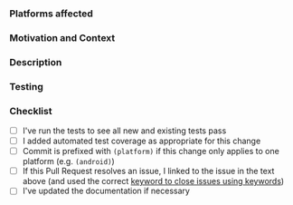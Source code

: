<!--
Please make sure the checklist boxes are all checked before submitting the PR. The checklist is intended as a quick reference, for complete details please see our Contributor Guidelines:

http://cordova.apache.org/contribute/contribute_guidelines.html

Thanks!
-->

### Platforms affected

### Motivation and Context

<!-- Why is this change required? What problem does it solve? -->
<!-- If it fixes an open issue, please link to the issue here. -->

### Description

<!-- Describe your changes in detail -->

### Testing

<!-- Please describe in detail how you tested your changes. -->

### Checklist

-   [ ] I've run the tests to see all new and existing tests pass
-   [ ] I added automated test coverage as appropriate for this change
-   [ ] Commit is prefixed with `(platform)` if this change only applies to one platform (e.g. `(android)`)
-   [ ] If this Pull Request resolves an issue, I linked to the issue in the text above (and used the correct [keyword to close issues using keywords](https://help.github.com/articles/closing-issues-using-keywords/))
-   [ ] I've updated the documentation if necessary
